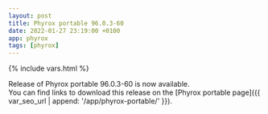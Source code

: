 ```yaml
---
layout: post
title: Phyrox portable 96.0.3-60
date: 2022-01-27 23:19:00 +0100
app: phyrox
tags: [phyrox]
---
```

{% include vars.html %}

Release of Phyrox portable 96.0.3-60 is now available.<br />
You can find links to download this release on the [Phyrox portable page]({{ var_seo_url | append: '/app/phyrox-portable/' }}).
